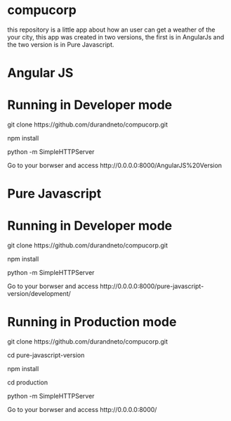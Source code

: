 # compucorp
this repository is a little app about how an user can get a weather of the your city, this app was created in two versions, the first is in AngularJs and the two version is in Pure Javascript.

# Angular JS
# Running in Developer mode

<p>git clone https://github.com/durandneto/compucorp.git</p>
<p>npm install</p>
<p>python -m SimpleHTTPServer</p>
<p>Go to your borwser and access http://0.0.0.0:8000/AngularJS%20Version</p>


# Pure Javascript
# Running in Developer mode

<p>git clone https://github.com/durandneto/compucorp.git</p>
<p>npm install</p>
<p>python -m SimpleHTTPServer</p>
<p>Go to your borwser and access http://0.0.0.0:8000/pure-javascript-version/development/</p>


# Running in Production mode

<p>git clone https://github.com/durandneto/compucorp.git</p>
<p>cd pure-javascript-version</p>
<p>npm install</p>
<p>cd production</p>
<p>python -m SimpleHTTPServer</p>
<p>Go to your borwser and access http://0.0.0.0:8000/</p>